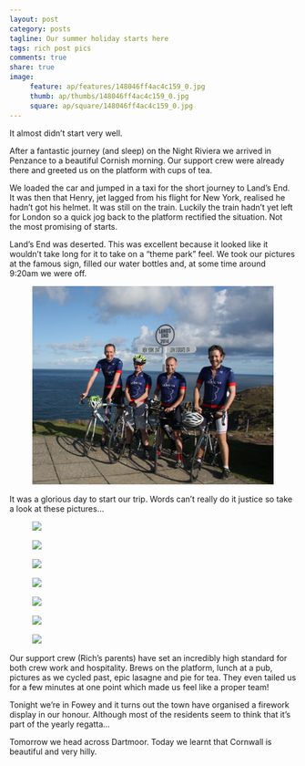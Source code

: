 ```yaml
---
layout: post
category: posts
tagline: Our summer holiday starts here
tags: rich post pics
comments: true
share: true
image: 
     feature: ap/features/148046ff4ac4c159_0.jpg
     thumb: ap/thumbs/148046ff4ac4c159_0.jpg
     square: ap/square/148046ff4ac4c159_0.jpg
---
```

It almost didn’t start very well.


After a fantastic journey (and sleep) on the Night Riviera we arrived
in Penzance to a beautiful Cornish morning. Our support crew were
already there and greeted us on the platform with cups of tea.


We loaded the car and jumped in a taxi for the short journey to Land’s
End. It was then that Henry, jet lagged from his flight for New York,
realised he hadn’t got his helmet. It was still on the train. Luckily
the train hadn’t yet left for London so a quick jog back to the
platform rectified the situation. Not the most promising of starts.



Land’s End was deserted. This was excellent because it looked like it
wouldn’t take long for it to take on a “theme park” feel. We took our
pictures at the famous sign, filled our water bottles and, at some
time around 9:20am we were off.

<figure class="">
<a href="/images/ap/standard/14804716f734dfbb_0.jpg">
<img src="/images/ap/standard/14804716f734dfbb_0.jpg">
</a></figure>



It was a glorious day to start our trip. Words can’t really do it
justice so take a look at these pictures…

<figure class="">
<a href="/images/ap/standard/ap/148047228c2878b0_1.jpg">
<img src="/images/ap/standard/ap/148047228c2878b0_1.jpg">
</a></figure>
<figure class="">
<a href="/images/ap/standard/ap/148047228c2878b0_2.jpg">
<img src="/images/ap/standard/ap/148047228c2878b0_2.jpg">
</a></figure>
<figure class="">
<a href="/images/ap/standard/ap/148047228c2878b0_3.jpg">
<img src="/images/ap/standard/ap/148047228c2878b0_3.jpg">
</a></figure>
<figure class="">
<a href="/images/ap/standard/ap/148047228c2878b0_4.jpg">
<img src="/images/ap/standard/ap/148047228c2878b0_4.jpg">
</a></figure>
<figure class="">
<a href="/images/ap/standard/ap/148047228c2878b0_5.jpg">
<img src="/images/ap/standard/ap/148047228c2878b0_5.jpg">
</a></figure>
<figure class="">
<a href="/images/ap/standard/ap/148047228c2878b0_6.jpg">
<img src="/images/ap/standard/ap/148047228c2878b0_6.jpg">
</a></figure>
<figure class="">
<a href="/images/ap/standard/ap/148047228c2878b0_7.jpg">
<img src="/images/ap/standard/ap/148047228c2878b0_7.jpg">
</a></figure>

Our support crew (Rich’s parents) have set an incredibly high standard
for both crew work and hospitality. Brews on the platform, lunch at a
pub, pictures as we cycled past, epic lasagne and pie for tea. They
even tailed us for a few minutes at one point which made us feel like
a proper team!


Tonight we’re in Fowey and it turns out the town have organised a
firework display in our honour. Although most of the residents seem to
think that it’s part of the yearly regatta…


Tomorrow we head across Dartmoor. Today we learnt that Cornwall is
beautiful and very hilly.
